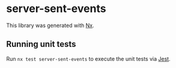 # server-sent-events

This library was generated with [Nx](https://nx.dev).

## Running unit tests

Run `nx test server-sent-events` to execute the unit tests via [Jest](https://jestjs.io).
